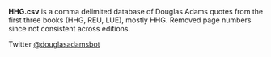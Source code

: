 **HHG.csv** is a comma delimited database of Douglas Adams quotes from the first three books (HHG, REU, LUE), mostly HHG. Removed page numbers since not consistent across editions.

Twitter [@douglasadamsbot](https://twitter.com/douglasadamsbot)
